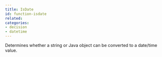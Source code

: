 ```yaml
---
title: IsDate
id: function-isdate
related:
categories:
- decision
- datetime
---
```


Determines whether a string or Java object can be converted to a date/time value.